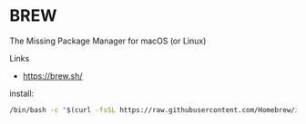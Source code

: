 # BREW
The Missing Package Manager for macOS (or Linux)


Links
- https://brew.sh/


install:

```sh
/bin/bash -c "$(curl -fsSL https://raw.githubusercontent.com/Homebrew/install/HEAD/install.sh)"
```
